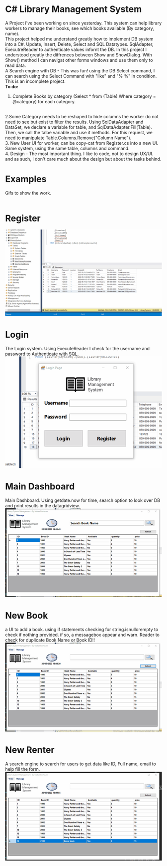 # C# Library Management System 

A Project i've been working on since yesterday. This system can help library workers to manage their books, see which books available (By category, name).
<br>
This project helped me understand greatly how to implement DB system into a C#. Update, Insert, Delete, Select and SQL Datatypes. SqlAdapter, ExecutreReader to authenticate values infornt the DB. 
In this project I understood greatly the diffrences between Show and ShowDialog. With Show() method I can navigat other forms windows and use them only to read data.
<br>
A Search engine with DB - This was fun! using the DB Select command, I can search using the Select Command with "like" and "% %" in condition. 
<br>
This is an incomplete project.
<br>
<b> To do: </b>
1. Complete Books by category (Select * from (Table) Where category = @category) for each category.
<br>
2.Some Category needs to be reshaped to hide columns the worker do not need to see but exist to filter the results. Using SqlDataAdapter and DataSet, we declare a 
variable for table, and SqlDataAdapter.Fill(Table). Then, we call the talbe variable and use it methods.  For this request, we need to manipulate Table.Columns.Remove("Column Name").
<br>
3. New User UI for worker, can be copy-cat from Register.cs into a new UI. Same system, using the same table, columns and command.
<br>
4. Design - The most important thing. I like to code, not to design UX/UI. and as such, I don't care much about the design but about the tasks behind.
<br>

<h1> Examples </h1>
Gifs to show the work.
<br>
<br>
<h1> Register </h1>
<img src="Register.gif">

<h1> Login </h1>
The Login system. Using ExecuteReader I check for the username and password to Authenticate with SQL.
<img src="Login.gif">

<h1> Main Dashboard </h1>
Main Dashboard. Using getdate.now for time, search option to look over DB and print results in the datagridview.
<img src="Main_Dashboard.gif">

<h1> New Book </h1>
a UI to add a book. using if statements checking for string.isnullorempty to check if nothing provided. if so, a messagebox appear and warn. 
Reader to check for duplicate Book Name or Book ID!!
<img src="New_Book.gif">

<h1> New Renter </h1>
A search engine to search for users to get data like ID, Full name, email to help fill the form.
<img src="New_Renter.gif">
